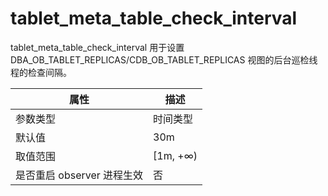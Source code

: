 tablet_meta_table_check_interval 
===================================================

tablet_meta_table_check_interval 用于设置 DBA_OB_TABLET_REPLICAS/CDB_OB_TABLET_REPLICAS 视图的后台巡检线程的检查间隔。


|      **属性**      |    **描述**    |
|------------------|--------------|
| 参数类型             | 时间类型         |
| 默认值              | 30m |
| 取值范围             | \[1m, +∞)    |
| 是否重启 observer 进程生效 | 否            |



